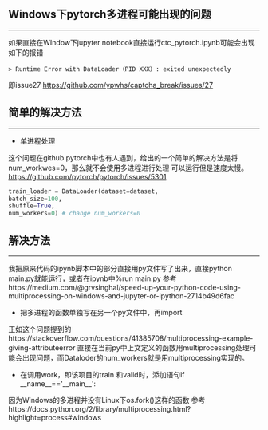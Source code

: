 ﻿## Windows下pytorch多进程可能出现的问题
***
如果直接在WIndow下jupyter notebook直接运行ctc_pytorch.ipynb可能会出现如下的报错

```
> Runtime Error with DataLoader（PID XXX）: exited unexpectedly
```

即issue27 https://github.com/ypwhs/captcha_break/issues/27

## 简单的解决方法
***

 - 单进程处理

这个问题在github pytorch中也有人遇到，给出的一个简单的解决方法是将num_workwes=0，那么就不会使用多进程进行处理 可以运行但是速度太慢。
https://github.com/pytorch/pytorch/issues/5301

```python
train_loader = DataLoader(dataset=dataset,
batch_size=100,
shuffle=True,
num_workers=0) # change num_workers=0
```





## 解决方法
***

我把原来代码的ipynb脚本中的部分直接用py文件写了出来，直接python main.py就能运行，或者在ipynb中%run main.py
参考https://medium.com/@grvsinghal/speed-up-your-python-code-using-multiprocessing-on-windows-and-jupyter-or-ipython-2714b49d6fac

 - 把多进程的函数单独写在另一个py文件中，再import

 
 正如这个问题提到的https://stackoverflow.com/questions/41385708/multiprocessing-example-giving-attributeerror
 直接在当前py中上文定义的函数用multiprocessing处理可能会出现问题，而Dataloder的num_workers就是用multiprocessing实现的。
 
 - 在调用work，即该项目的train 和valid时，添加语句if \_\_name__=='\_\_main__':
 
 因为Windows的多进程并没有Linux下os.fork()这样的函数
 参考https://docs.python.org/2/library/multiprocessing.html?highlight=process#windows




